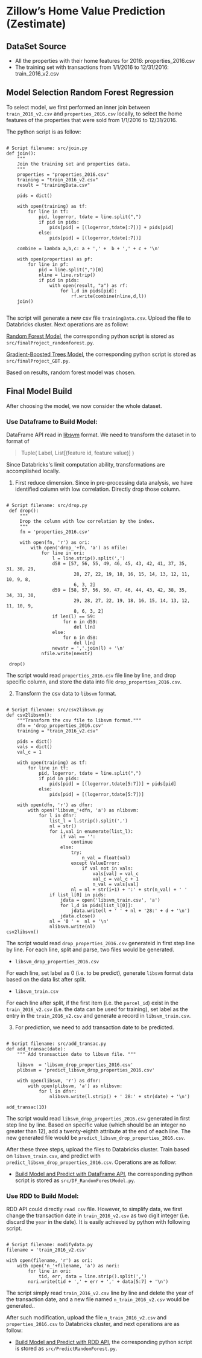 # Zillow’s Home Value Prediction (Zestimate)
## DataSet Source
- All the properties with their home features for 2016: properties_2016.csv
- The training set with transactions from 1/1/2016 to 12/31/2016: train_2016_v2.csv
## Model Selection Random Forest Regression
To select model, we first performed an inner join between `train_2016_v2.csv` and `properties_2016.csv` locally, to select the home features of the properties that were sold from 1/1/2016 to 12/31/2016.

The python script is as follow:
```

# Script filename: src/join.py
def join():
    """
    Join the training set and properties data.
    """
    properties = "properties_2016.csv"
    training = "train_2016_v2.csv"
    result = "trainingData.csv"

    pids = dict()

    with open(training) as tf:
        for line in tf:
            pid, logerror, tdate = line.split(",")
            if pid in pids:
                pids[pid] = [(logerror,tdate[:7])] + pids[pid]
            else:
                pids[pid] = [(logerror,tdate[:7])]

    combine = lambda a,b,c: a + ',' +  b + ',' + c + '\n'

    with open(properties) as pf:
        for line in pf:
            pid = line.split(",")[0]
            nline = line.rstrip()
            if pid in pids:
                with open(result, "a") as rf:
                    for l,d in pids[pid]:
                        rf.write(combine(nline,d,l))
    join()
    
 ```
The script will generate a new csv file `trainingData.csv`. Upload the file to Databricks cluster. Next operations are as follow:

[Random Forest Model](https://databricks-prod-cloudfront.cloud.databricks.com/public/4027ec902e239c93eaaa8714f173bcfc/7299685736592057/2614468934209616/3042362412750717/latest.html), the corresponding python script is stored as `src/finalProject_randomforest.py`.

[Gradient-Boosted Trees Model](https://databricks-prod-cloudfront.cloud.databricks.com/public/4027ec902e239c93eaaa8714f173bcfc/5516575657271442/1185864460293412/8718661597938584/latest.html), the corresponding python script is stored as `src/finalProject_GBT.py`.

Based on results, random forest model was chosen.

## Final Model Build

After choosing the model, we now consider the whole dataset.

### Use Dataframe to Build Model:

DataFrame API read in [libsvm](https://www.csie.ntu.edu.tw/~cjlin/libsvm/) format. We need to transform the dataset in to format of

> Tuple( Label, List[(feature id, feature value)] )

Since Databricks's limit computation ability, transformations are accomplished locally.

1. First reduce dimension. Since in pre-processing data analysis, we have identified column with low correlation. Directly drop those column.
```

# Script filename: src/drop.py
 def drop():
     """
     Drop the column with low correlation by the index.
     """
     fn = 'properties_2016.csv'

     with open(fn, 'r') as ori:
         with open('drop_'+fn, 'a') as nfile:
             for line in ori:
                 l = line.strip().split(',')
                 d58 = [57, 56, 55, 49, 46, 45, 43, 42, 41, 37, 35, 31, 30, 29,
                         28, 27, 22, 19, 18, 16, 15, 14, 13, 12, 11, 10, 9, 8,
                         6, 3, 2]
                 d59 = [58, 57, 56, 50, 47, 46, 44, 43, 42, 38, 35, 34, 31, 30,
                         29, 28, 27, 22, 19, 18, 16, 15, 14, 13, 12, 11, 10, 9,
                         8, 6, 3, 2]
                 if len(l) == 59:
                     for n in d59:
                         del l[n]
                 else:
                     for n in d58:
                         del l[n]
                 newstr = ','.join(l) + '\n'
             nfile.write(newstr)

 drop()

```
The script would read `properties_2016.csv` file line by line, and drop specific column, and store the data into file `drop_properties_2016.csv`.

2. Transform the csv data to `libsvm` format.
```

# Script filename: src/csv2libsvm.py
def csv2libsvm():
    """Transform the csv file to libsvm format."""
    dfn = 'drop_properties_2016.csv'
    training = "train_2016_v2.csv"

    pids = dict()
    vals = dict()
    val_c = 1

    with open(training) as tf:
        for line in tf:
            pid, logerror, tdate = line.split(",")
            if pid in pids:
                pids[pid] = [(logerror,tdate[5:7])] + pids[pid]
            else:
                pids[pid] = [(logerror,tdate[5:7])]

    with open(dfn, 'r') as dfnr:
        with open('libsvm_'+dfn, 'a') as nlibsvm:
            for l in dfnr:
                list_l = l.strip().split(',')
                nl = str()
                for i,val in enumerate(list_l):
                    if val == '':
                        continue
                    else:
                        try:
                            n_val = float(val)
                        except ValueError:
                            if val not in vals:
                                vals[val] = val_c
                                val_c = val_c + 1
                                n_val = vals[val]
                        nl = nl + str(i+1) + ':' + str(n_val) + ' '
                if list_l[0] in pids:
                    jdata = open('libsvm_train.csv', 'a')
                    for l,d in pids[list_l[0]]:
                        jdata.write(l + ' ' + nl + '28:' + d + '\n')
                    jdata.close()
                nl = '0 ' +  nl + '\n'
                nlibsvm.write(nl)
csv2libsvm()

```
The script would read `drop_properties_2016.csv` generateid in first step line by line. For each line, split and parse, two files would be generated.

 - `libsvm_drop_properties_2016.csv`

For each line, set label as 0 (i.e. to be predict), generate `libsvm` format data based on the data list after split.

 - `libsvm_train.csv`

For each line after split, if the first item (i.e. the `parcel_id`) exist in the `train_2016_v2.csv` (i.e. the data can be used for training), set label as the entry in the `train_2016_v2.csv` and generate a record in `libsvm_train.csv`.
 
3. For prediction, we need to add transaction date to be predicted. 
```

# Script filename: src/add_transac.py
def add_transac(date):
    """ Add transaction date to libsvm file. """

    libsvm  = 'libsvm_drop_properties_2016.csv'
    plibsvm = 'predict_libsvm_drop_properties_2016.csv'

    with open(libsvm, 'r') as dfnr:
        with open(plibsvm, 'a') as nlibsvm:
            for l in dfnr:
                nlibsvm.write(l.strip() + ' 28:' + str(date) + '\n')

add_transac(10)

```
The script would read `libsvm_drop_properties_2016.csv` generated in first step line by line. Based on specific value (which should be an integer no greater than 12), add a twenty-eighth attribute at the end of each line. The new generated file would be `predict_libsvm_drop_properties_2016.csv`.

After these three steps, upload the files to Databricks cluster. Train based on `libsvm_train.csv`, and predict with `predict_libsvm_drop_properties_2016.csv`. Operations are as follow:

- [Build Model and Predict with DataFrame API](https://databricks-prod-cloudfront.cloud.databricks.com/public/4027ec902e239c93eaaa8714f173bcfc/7299685736592057/3514397187244983/3042362412750717/latest.html), the corresponding python script is stored as `src/DF_RandomForestModel.py`.

### Use RDD to Build Model:

RDD API could directly `read csv` file. However, to simplify data, we first change the transaction date in `train_2016_v2.csv` as two digit integer (i.e. discard the `year` in the date). It is easily achieved by python with following script.
```

# Script filename: modifydata.py
filename = 'train_2016_v2.csv'

with open(filename, 'r') as ori:
    with open('n_'+filename, 'a') as nori:
        for line in ori:
            tid, err, data = line.strip().split(',')
        nori.write(tid + ',' + err + ',' + data[5:7] + '\n')

```
The script simply read `train_2016_v2.csv` line by line and delete the year of the transaction date, and a new file named `n_train_2016_v2.csv` would be generated..

After such modification, upload the file `n_train_2016_v2.csv` and `properties_2016.csv` to Databricks cluster, and next operations are as follow:

- [Build Model and Predict with RDD API](https://databricks-prod-cloudfront.cloud.databricks.com/public/4027ec902e239c93eaaa8714f173bcfc/7299685736592057/1213976575370233/3042362412750717/latest.html), the corresponding python script is stored as `src/PredictRandomForest.py`.
